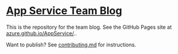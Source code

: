 # [App Service Team Blog](https://azure.github.io/AppService/)

This is the repository for the team blog. See the GitHub Pages site at [azure.github.io/AppService/](https://azure.github.io/AppService/)..

Want to publish? See [contributing.md](CONTRIBUTING.md) for instructions.
